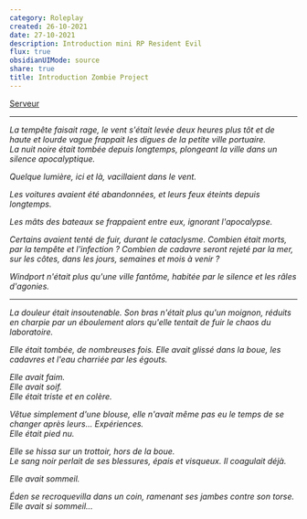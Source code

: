 ```yaml
---
category: Roleplay
created: 26-10-2021
date: 27-10-2021
description: Introduction mini RP Resident Evil
flux: true
obsidianUIMode: source
share: true
title: Introduction Zombie Project
---
```


[Serveur](https://discord.gg/qGKFutdY4R)  
    
---  
*La tempête faisait rage, le vent s'était levée deux heures plus tôt et de haute et lourde vague frappait les digues de la petite ville portuaire.   
La nuit noire était tombée depuis longtemps, plongeant la ville dans un silence apocalyptique.*  
  
*Quelque lumière, ici et là, vacillaient dans le vent.*  
  
*Les voitures avaient été abandonnées, et leurs feux éteints depuis longtemps.*  
  
*Les mâts des bateaux se frappaient entre eux, ignorant l'apocalypse.*   
  
*Certains avaient tenté de fuir, durant le cataclysme. Combien était morts, par la tempête et l'infection ? Combien de cadavre seront rejeté par la mer, sur les côtes, dans les jours, semaines et mois à venir ?*  
  
*Windport n'était plus qu'une ville fantôme, habitée par le silence et les râles d'agonies.*  
  
---  
  
*La douleur était insoutenable. Son bras n'était plus qu'un moignon, réduits en charpie par un éboulement alors qu'elle tentait de fuir le chaos du laboratoire.*  
  
*Elle était tombée, de nombreuses fois. Elle avait glissé dans la boue, les cadavres et l'eau charriée par les égouts.*  
  
*Elle avait faim.  
Elle avait soif.  
Elle était triste et en colère.*  
  
*Vêtue simplement d'une blouse, elle n'avait même pas eu le temps de se changer après leurs... Expériences.   
Elle était pied nu.*  
  
*Elle se hissa sur un trottoir, hors de la boue.   
Le sang noir perlait de ses blessures, épais et visqueux. Il coagulait déjà.*  
  
*Elle avait sommeil.*  
  
*Éden se recroquevilla dans un coin, ramenant ses jambes contre son torse.   
Elle avait si sommeil...*